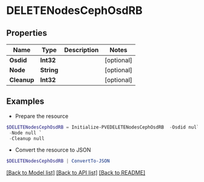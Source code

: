 # DELETENodesCephOsdRB
## Properties

Name | Type | Description | Notes
------------ | ------------- | ------------- | -------------
**Osdid** | **Int32** |  | [optional] 
**Node** | **String** |  | [optional] 
**Cleanup** | **Int32** |  | [optional] 

## Examples

- Prepare the resource
```powershell
$DELETENodesCephOsdRB = Initialize-PVEDELETENodesCephOsdRB  -Osdid null `
 -Node null `
 -Cleanup null
```

- Convert the resource to JSON
```powershell
$DELETENodesCephOsdRB | ConvertTo-JSON
```

[[Back to Model list]](../README.md#documentation-for-models) [[Back to API list]](../README.md#documentation-for-api-endpoints) [[Back to README]](../README.md)

